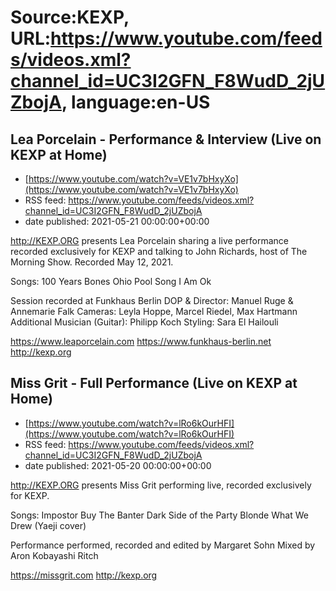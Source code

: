 # Source:KEXP, URL:https://www.youtube.com/feeds/videos.xml?channel_id=UC3I2GFN_F8WudD_2jUZbojA, language:en-US

## Lea Porcelain - Performance & Interview (Live on KEXP at Home)
 - [https://www.youtube.com/watch?v=VE1v7bHxyXo](https://www.youtube.com/watch?v=VE1v7bHxyXo)
 - RSS feed: https://www.youtube.com/feeds/videos.xml?channel_id=UC3I2GFN_F8WudD_2jUZbojA
 - date published: 2021-05-21 00:00:00+00:00

http://KEXP.ORG presents Lea Porcelain sharing a live performance recorded exclusively for KEXP and talking to John Richards, host of The Morning Show. Recorded May 12, 2021.

Songs:
100 Years
Bones
Ohio
Pool Song
I Am Ok

Session recorded at Funkhaus Berlin
DOP & Director: Manuel Ruge & Annemarie Falk
Cameras: Leyla Hoppe, Marcel Riedel, Max Hartmann
Additional Musician (Guitar): Philipp Koch 
Styling: Sara El Hailouli

https://www.leaporcelain.com
https://www.funkhaus-berlin.net
http://kexp.org

## Miss Grit - Full Performance (Live on KEXP at Home)
 - [https://www.youtube.com/watch?v=lRo6kOurHFI](https://www.youtube.com/watch?v=lRo6kOurHFI)
 - RSS feed: https://www.youtube.com/feeds/videos.xml?channel_id=UC3I2GFN_F8WudD_2jUZbojA
 - date published: 2021-05-20 00:00:00+00:00

http://KEXP.ORG presents Miss Grit performing live, recorded exclusively for KEXP.

Songs:
Impostor
Buy The Banter
Dark Side of the Party
Blonde
What We Drew (Yaeji cover)

Performance performed, recorded and edited by Margaret Sohn
Mixed by Aron Kobayashi Ritch

https://missgrit.com
http://kexp.org

